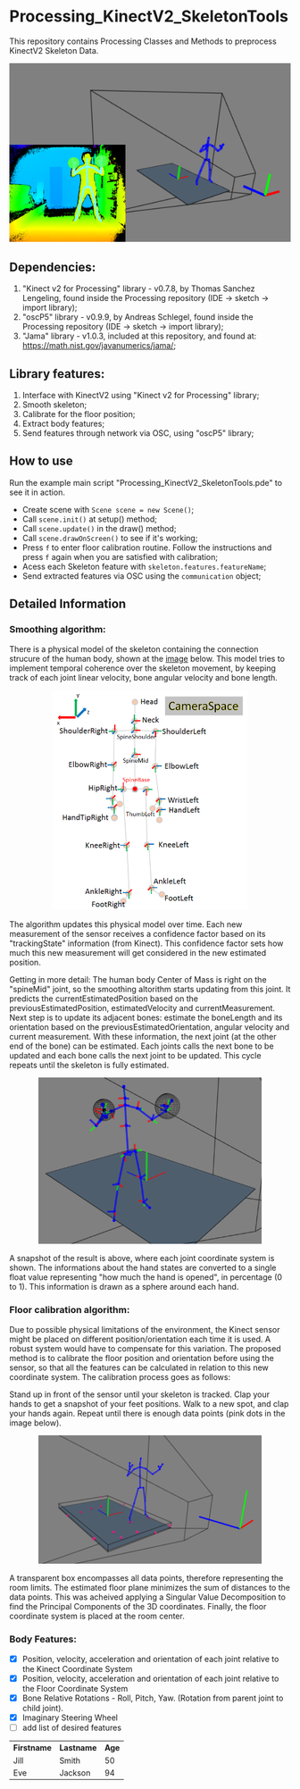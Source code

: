 # Processing_KinectV2_SkeletonTools

This repository contains Processing Classes and Methods to preprocess KinectV2 Skeleton Data.

<p align="center">
  <img src="Images/featured.png" width="600" title="Snaphot of the library in action">
</p>

## Dependencies:
  1) "Kinect v2 for Processing" library - v0.7.8, by Thomas Sanchez Lengeling, found inside the Processing repository (IDE -> sketch -> import library);
  2) "oscP5" library - v0.9.9, by Andreas Schlegel, found inside the Processing repository (IDE -> sketch -> import library);
  3) "Jama" library - v1.0.3, included at this repository, and found at: https://math.nist.gov/javanumerics/jama/;

## Library features:
  1) Interface with KinectV2 using "Kinect v2 for Processing" library;
  2) Smooth skeleton;
  3) Calibrate for the floor position;
  4) Extract body features;
  5) Send features through network via OSC, using "oscP5" library;

## How to use
  Run the example main script "Processing_KinectV2_SkeletonTools.pde" to see it in action.
  - Create scene with `Scene scene = new Scene()`;
  - Call `scene.init()` at setup() method;
  - Call `scene.update()` in the draw() method;
  - Call `scene.drawOnScreen()` to see if it's working;
  - Press `f` to enter floor calibration routine. Follow the instructions and press `f` again when you are satisfied with calibration;
  - Acess each Skeleton feature with `skeleton.features.featureName`;
  - Send extracted features via OSC using the `communication` object;

## Detailed Information
### Smoothing algorithm:
  There is a physical model of the skeleton containing the connection strucure of the human body, shown at the [image](https://social.msdn.microsoft.com/Forums/en-US/f2e6a544-705c-43ed-a0e1-731ad907b776/meaning-of-rotation-data-of-k4w-v2) below. This model tries to implement temporal coherence over the skeleton movement, by keeping track of each joint linear velocity, bone angular velocity and bone length.

<p align="center">
  <img src="Images/bones_coordinate_systems.png" width="350" title="Skeleton Structure and joint coordinate systems">
</p>

  The algorithm updates this physical model over time. Each new measurement of the sensor receives a confidence factor based on its "trackingState" information (from Kinect). This confidence factor sets how much this new measurement will get considered in the new estimated position.

  Getting in more detail: The human body Center of Mass is right on the "spineMid" joint, so the smoothing altorithm starts updating from this joint. It predicts the currentEstimatedPosition based on the previousEstimatedPosition, estimatedVelocity and currentMeasurement. Next step is to update its adjacent bones: estimate the boneLength and its orientation based on the previousEstimatedOrientation, angular velocity and current measurement. With these information, the next joint (at the other end of the bone) can be estimated. Each joints calls the next bone to be updated and each bone calls the next joint to be updated. This cycle repeats until the skeleton is fully estimated.

  <p align="center">
    <img src="Images/skeleton_joints_and_hands.png" width="400" title="Skeleton Joints and hands">
  </p>

  A snapshot of the result is above, where each joint coordinate system is shown. The informations about the hand states are converted to a single float value representing "how much the hand is opened", in percentage (0 to 1). This information is drawn as a sphere around each hand.

### Floor calibration algorithm:
  Due to possible physical limitations of the environment, the Kinect sensor might be placed on different position/orientation each time it is used. A robust system would have to compensate for this variation. The proposed method is to calibrate the floor position and orientation before using the sensor, so that all the features can be calculated in relation to this new coordinate system. The calibration process goes as follows:

  Stand up in front of the sensor until your skeleton is tracked. Clap your hands to get a snapshot of your feet positions. Walk to a new spot, and clap your hands again. Repeat until there is enough data points (pink dots in the image below).

  <p align="center">
    <img src="Images/floor_calibration.png" width="400" title="Snaphot of the floor calibration process">
  </p>

  A transparent box encompasses all data points, therefore representing the room limits. The estimated floor plane minimizes the sum of distances to the data points. This was acheived applying a Singular Value Decomposition to find the Principal Components of the 3D coordinates. Finally, the floor coordinate system is placed at the room center.

### Body Features:
  - [x] Position, velocity, acceleration and orientation of each joint relative to the Kinect Coordinate System
  - [x] Position, velocity, acceleration and orientation of each joint relative to the Floor Coordinate System
  - [x] Bone Relative Rotations - Roll, Pitch, Yaw. (Rotation from parent joint to child joint).
  - [x] Imaginary Steering Wheel
  - [ ] add list of desired features

<table style="width:100%;border:0px solid black">
   <tr>
     <th>Firstname</th>
     <th>Lastname</th>
     <th>Age</th>
   </tr>
   <tr>
     <td>Jill</td>
     <td>Smith</td>
     <td>50</td>
   </tr>
   <tr>
     <td>Eve</td>
     <td>Jackson</td>
     <td>94</td>
   </tr>
 </table>
